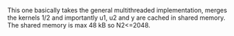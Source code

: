 This one basically takes the general multithreaded implementation, merges the kernels 1/2 and importantly u1, u2 and y are cached in shared memory.  The shared memory is max 48 kB so N2<=2048.